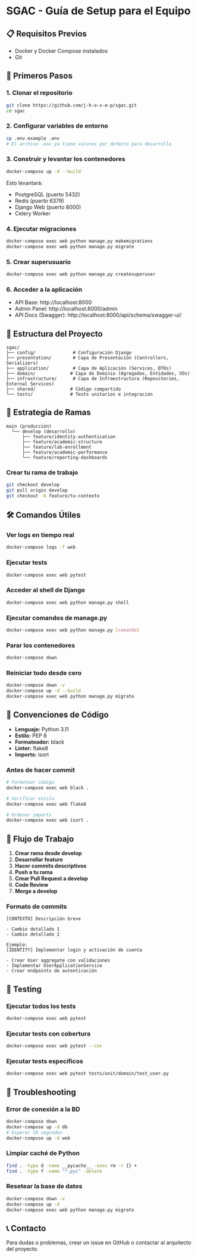 # SGAC - Guía de Setup para el Equipo

## 📋 Requisitos Previos
- Docker y Docker Compose instalados
- Git

## 🚀 Primeros Pasos

### 1. Clonar el repositorio
```bash
git clone https://github.com/j-h-o-s-e-p/sgac.git
cd sgac
```

### 2. Configurar variables de entorno
```bash
cp .env.example .env
# El archivo .env ya tiene valores por defecto para desarrollo
```

### 3. Construir y levantar los contenedores
```bash
docker-compose up -d --build
```

Esto levantará:
- PostgreSQL (puerto 5432)
- Redis (puerto 6379)
- Django Web (puerto 8000)
- Celery Worker

### 4. Ejecutar migraciones
```bash
docker-compose exec web python manage.py makemigrations
docker-compose exec web python manage.py migrate
```

### 5. Crear superusuario
```bash
docker-compose exec web python manage.py createsuperuser
```

### 6. Acceder a la aplicación
- API Base: http://localhost:8000
- Admin Panel: http://localhost:8000/admin
- API Docs (Swagger): http://localhost:8000/api/schema/swagger-ui/

## 📂 Estructura del Proyecto
```
sgac/
├── config/              # Configuración Django
├── presentation/        # Capa de Presentación (Controllers, Serializers)
├── application/         # Capa de Aplicación (Services, DTOs)
├── domain/             # Capa de Dominio (Agregados, Entidades, VOs)
├── infrastructure/      # Capa de Infraestructura (Repositories, External Services)
├── shared/             # Código compartido
└── tests/              # Tests unitarios e integración
```

## 🌿 Estrategia de Ramas
```
main (producción)
  └── develop (desarrollo)
      ├── feature/identity-authentication
      ├── feature/academic-structure
      ├── feature/lab-enrollment
      ├── feature/academic-performance
      └── feature/reporting-dashboards
```

### Crear tu rama de trabajo
```bash
git checkout develop
git pull origin develop
git checkout -b feature/tu-contexto
```

## 🛠️ Comandos Útiles

### Ver logs en tiempo real
```bash
docker-compose logs -f web
```

### Ejecutar tests
```bash
docker-compose exec web pytest
```

### Acceder al shell de Django
```bash
docker-compose exec web python manage.py shell
```

### Ejecutar comandos de manage.py
```bash
docker-compose exec web python manage.py [comando]
```

### Parar los contenedores
```bash
docker-compose down
```

### Reiniciar todo desde cero
```bash
docker-compose down -v
docker-compose up -d --build
docker-compose exec web python manage.py migrate
```

## 📝 Convenciones de Código

- **Lenguaje:** Python 3.11
- **Estilo:** PEP 8
- **Formateador:** black
- **Linter:** flake8
- **Imports:** isort

### Antes de hacer commit
```bash
# Formatear código
docker-compose exec web black .

# Verificar estilo
docker-compose exec web flake8

# Ordenar imports
docker-compose exec web isort .
```

## 🔄 Flujo de Trabajo

1. **Crear rama desde develop**
2. **Desarrollar feature**
3. **Hacer commits descriptivos**
4. **Push a tu rama**
5. **Crear Pull Request a develop**
6. **Code Review**
7. **Merge a develop**

### Formato de commits
```
[CONTEXTO] Descripción breve

- Cambio detallado 1
- Cambio detallado 2

Ejemplo:
[IDENTITY] Implementar login y activación de cuenta

- Crear User aggregate con validaciones
- Implementar UserApplicationService
- Crear endpoints de autenticación
```

## 🧪 Testing

### Ejecutar todos los tests
```bash
docker-compose exec web pytest
```

### Ejecutar tests con cobertura
```bash
docker-compose exec web pytest --cov
```

### Ejecutar tests específicos
```bash
docker-compose exec web pytest tests/unit/domain/test_user.py
```

## 🐛 Troubleshooting

### Error de conexión a la BD
```bash
docker-compose down
docker-compose up -d db
# Esperar 10 segundos
docker-compose up -d web
```

### Limpiar caché de Python
```bash
find . -type d -name __pycache__ -exec rm -r {} +
find . -type f -name "*.pyc" -delete
```

### Resetear la base de datos
```bash
docker-compose down -v
docker-compose up -d
docker-compose exec web python manage.py migrate
```

## 📞 Contacto

Para dudas o problemas, crear un issue en GitHub o contactar al arquitecto del proyecto.
